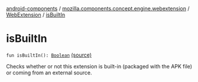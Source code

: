 [android-components](../../index.md) / [mozilla.components.concept.engine.webextension](../index.md) / [WebExtension](index.md) / [isBuiltIn](./is-built-in.md)

# isBuiltIn

`fun isBuiltIn(): `[`Boolean`](https://kotlinlang.org/api/latest/jvm/stdlib/kotlin/-boolean/index.html) [(source)](https://github.com/mozilla-mobile/android-components/blob/master/components/concept/engine/src/main/java/mozilla/components/concept/engine/webextension/WebExtension.kt#L130)

Checks whether or not this extension is built-in (packaged with the
APK file) or coming from an external source.

